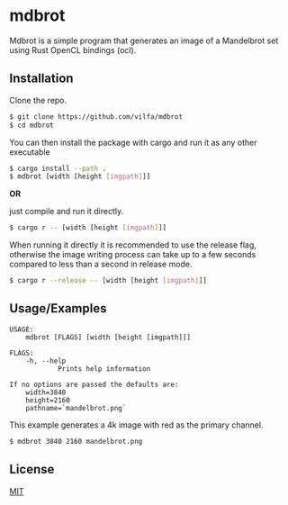 # mdbrot

Mdbrot is a simple program that generates an image of a Mandelbrot set using Rust OpenCL bindings (ocl).

## Installation

Clone the repo.
```bash
$ git clone https://github.com/vilfa/mdbrot
$ cd mdbrot
```

You can then install the package with cargo and run it as any other executable
```bash
$ cargo install --path .
$ mdbrot [width [height [imgpath]]]
```
**OR**

just compile and run it directly.
```bash
$ cargo r -- [width [height [imgpath]]]
```

When running it directly it is recommended to use the release flag, otherwise the image writing process can take up to a few seconds compared to less than a second in release mode.
```bash
$ cargo r --release -- [width [height [imgpath]]]
```

## Usage/Examples
```
USAGE:
    mdbrot [FLAGS] [width [height [imgpath]]]

FLAGS:
    -h, --help
            Prints help information

If no options are passed the defaults are:
    width=3840 
    height=2160
    pathname=`mandelbrot.png`
```

This example generates a 4k image with red as the primary channel.
```bash
$ mdbrot 3840 2160 mandelbrot.png
```

## License

[MIT](https://github.com/vilfa/mdbrot/blob/master/LICENSE)
